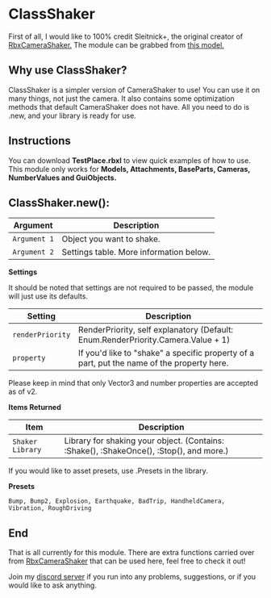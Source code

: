 # ClassShaker

First of all, I would like to 100% credit Sleitnick+, the original creator of [RbxCameraShaker.](https://github.com/Sleitnick/RbxCameraShaker/tree/master)
The module can be grabbed from [this model.](https://create.roblox.com/store/asset/78454246632452/ClassShaker)

## Why use ClassShaker?
ClassShaker is a simpler version of CameraShaker to use! You can use it on many things, not just the camera. It also contains some optimization methods that default CameraShaker does not have. All you need to do is .new, and your library is ready for use.

## Instructions
You can download **TestPlace.rbxl** to view quick examples of how to use.
This module only works for **Models, Attachments, BaseParts, Cameras, NumberValues and GuiObjects.**

## ClassShaker.new():

| Argument | Description |
| ------ | ----------- |
| `Argument 1` | Object you want to shake. |
| `Argument 2` | Settings table. More information below. |

**Settings**

It should be noted that settings are not required to be passed, the module will just use its defaults.

| Setting | Description |
| ------ | ----------- |
| `renderPriority` | RenderPriority, self explanatory (Default: Enum.RenderPriority.Camera.Value + 1) |
| `property` | If you'd like to "shake" a specific property of a part, put the name of the property here. |
Please keep in mind that only Vector3 and number properties are accepted as of v2.

**Items Returned**

| Item | Description |
| ------ | ----------- |
| `Shaker Library` | Library for shaking your object. (Contains: :Shake(), :ShakeOnce(), :Stop(), and more.) |
If you would like to asset presets, use .Presets in the library.

**Presets**
```
Bump, Bump2, Explosion, Earthquake, BadTrip, HandheldCamera, Vibration, RoughDriving
```

## End

That is all currently for this module. There are extra functions carried over from [RbxCameraShaker](https://github.com/Sleitnick/RbxCameraShaker/tree/master) that can be used here, feel free to check it out!

Join my [discord server](https://discord.gg/2JdU9x4usT) if you run into any problems, suggestions, or if you would like to ask anything.

